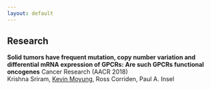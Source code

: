 ```yaml
---
layout: default
---
```


## Research

**Solid tumors have frequent mutation, copy number variation and differential mRNA expression of GPCRs: Are such
GPCRs functional oncogenes**
Cancer Research (AACR 2018)  
Krishna Sriram, <u>Kevin Moyung</u>, Ross Corriden, Paul A. Insel
